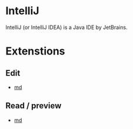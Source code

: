 # IntelliJ

IntelliJ (or IntelliJ IDEA) is a Java IDE by JetBrains.

# Extenstions
## Edit
* [md](../exts/md.md)

## Read / preview
* [md](../exts/md.md)
